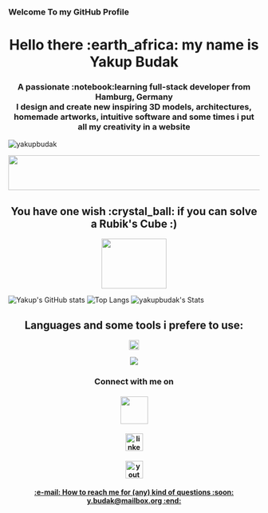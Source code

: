 ### Welcome To my GitHub Profile ### 
<h1 align="center">Hello there :earth_africa: my name is Yakup Budak</h1>
<h3 align="center">A passionate :notebook:learning full-stack developer from Hamburg, Germany <br>
I design and create new inspiring 3D models, architectures, homemade artworks, intuitive software and some times i put all my creativity in a website 
</h3>

<p align="left"> <img src="https://komarev.com/ghpvc/?username=yakupbudak&label=Profile%20views&color=0e75b6&style=flat" alt="yakupbudak" /> </p>
<img src="https://nti.us/wp-content/uploads/2018/09/programmer.gif" alt="" width="1000" height="70" >



<h2 align="center">You have one wish :crystal_ball: if you can solve a Rubik's Cube :)</h2>
  <p align="center"><img src="https://media2.giphy.com/media/v1.Y2lkPTc5MGI3NjExOGM4ZjUxdG5tcHdxdzhnMG5lcHFxdXNzajc5Z3JwaGVrOTQxNWtjbyZlcD12MV9pbnRlcm5hbF9naWZfYnlfaWQmY3Q9Zw/kFuavIYvRQZGg/giphy.gif" alt="" width="130" height="100" /></p>

![Yakup's GitHub stats](https://github-readme-stats.vercel.app/api?username=yakupbudak&show_icons=true&theme=midnight-purple) ![Top Langs](https://github-readme-stats.vercel.app/api/top-langs/?username=vkhorikov&layout=compact)
![yakupbudak's Stats](https://github-readme-stats.vercel.app/api?username=yakupbudak&theme=midnight-purple&show_icons=true&hide_border=true&count_private=true)
<h2 align="center">Languages and some tools i prefere to use:</h2>
<p align="center"><img src="https://camo.githubusercontent.com/49f20b314f2ab7a967aecd67c14b78a78d219d350b335992a2aacf68183a4911/68747470733a2f2f6d656469612e67697068792e636f6d2f6d656469612f51737347456d706b79454f684243623765312f67697068792e676966" width="20" height="20" />


<p align="center">
  <a href="https://skillicons.dev">
    <img src="https://skillicons.dev/icons?i=cs,dotnet,unity,visualstudio,vscode,idea,blender,java,php,mysql,html,css,js,github,ps," />
  </a>
</p    


<div>
<h3 align="center">Connect with me on </h3>
<h4 align="center"><a href="https://www.xing.com/profile/Yakup_Budak015270/web_profiles?expandNeffi=true"><img src="https://rheamoore.de/wp-content/uploads/xing-logo-white.jpg" width="55" height="55"/a></h4>
<h4 align="center"><a href="https://www.linkedin.com/in/yakup-budak-8b14652a9" ><img src="https://img.shields.io/static/v1?message=LinkedIn&logo=linkedin&label=&color=0077B5&logoColor=white&labelColor=&style=for-the-badge" height="35" alt="linkedin logo" /a></h4>
<h4 align="center"><a href="https://www.youtube.com/watch?v=RP4abiHdQp"><img src="https://img.shields.io/static/v1?message=Youtube&logo=youtube&label=&color=FF0000&logoColor=white&labelColor=&style=for-the-badge" height="35" alt="youtube logo" /a></h4>
</div>

 
 <h4 align="center"> :e-mail: How to reach me for (any) kind of questions :soon: y.budak@mailbox.org :end: </h4> 

